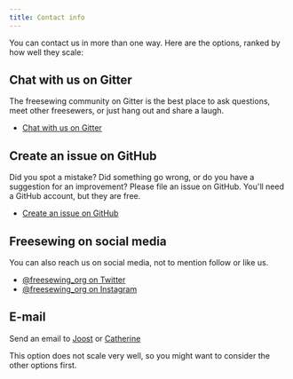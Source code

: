 ```yaml
---
title: Contact info
---
```


You can contact us in more than one way. Here are the options, 
ranked by how well they scale:

## Chat with us on Gitter
The freesewing community on Gitter is the best place to ask questions, 
meet other freesewers, or just hang out and share a laugh.

 - [Chat with us on Gitter](https://gitter.im/freesewing/chat)

## Create an issue on GitHub

Did you spot a mistake? Did something go wrong, or do you have a suggestion for an improvement?
Please file an issue on GitHub. You'll need a GitHub account, but they are free.

 - [Create an issue on GitHub](https://github.com/freesewing/website/issues/new)

## Freesewing on social media

You can also reach us on social media, not to mention follow or like us.

 - [@freesewing_org on Twitter](https://twitter.com/intent/follow?screen_name=freesewing_org)
 - [@freesewing_org on Instagram](https://www.instagram.com/freesewing_org/)

## E-mail

Send an email to [Joost](mailto:joost@decock.org?subject=Freesewing) 
or [Catherine](mailto:ji.catherine@gmail.com?subject=Freesewing)

<Note>

This option does not scale very well, so you might want to consider the other options first.

</Note>

